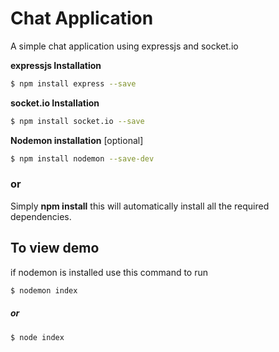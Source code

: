 # Chat Application

A simple chat application using expressjs and socket.io

**expressjs Installation**
```bash
$ npm install express --save
```

**socket.io Installation**
```bash
$ npm install socket.io --save
```

**Nodemon installation** [optional]
```bash
$ npm install nodemon --save-dev
```
### or 
Simply **npm install** this will automatically install all the required dependencies.

## To view demo
if nodemon is installed use this command to run 
```bash
$ nodemon index
```

##### or
```bash
$ node index
```
